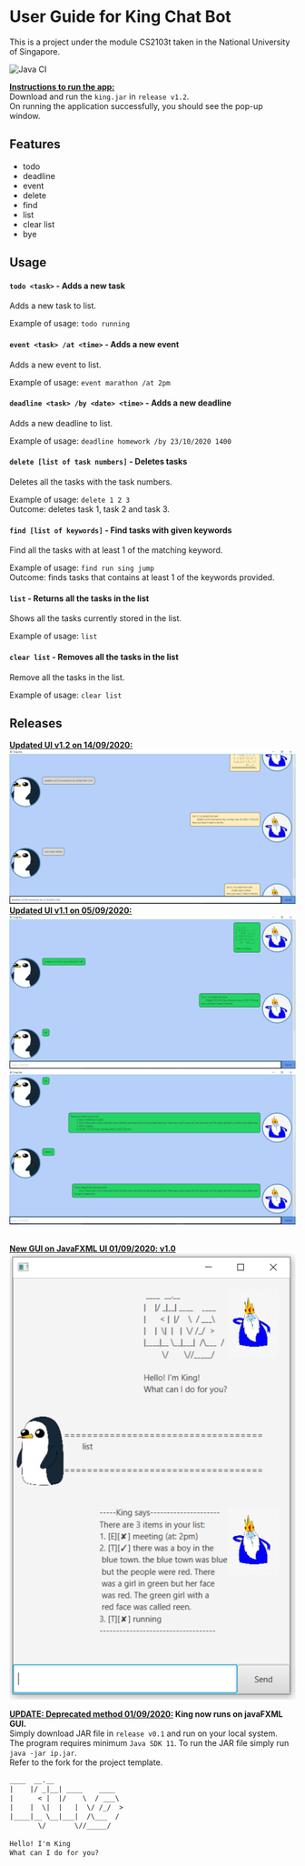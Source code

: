 # User Guide for King Chat Bot
This is a project under the module CS2103t taken in the National University of Singapore.  


<img>![Java CI](https://github.com/todoge/ip/workflows/Java%20CI/badge.svg)</img>

<strong><u>Instructions to run the app:</u></strong>  
Download and run the `king.jar` in `release v1.2`.\
On running the application successfully, you should see the pop-up window.  
## Features 
<ul>
    <li>todo</li>
    <li>deadline</li>
    <li>event</li>
    <li>delete</li>
    <li>find</li>
    <li>list</li>
    <li>clear list</li>
    <li>bye</li>
</ul>

## Usage
#### `todo <task>` - Adds a new task 
Adds a new task to list.  

Example of usage: 
`todo running`


#### `event <task> /at <time>` - Adds a new event
Adds a new event to list.  

Example of usage: 
`event marathon /at 2pm`

#### `deadline <task> /by <date> <time>` - Adds a new deadline
Adds a new deadline to list.  

Example of usage: 
`deadline homework /by 23/10/2020 1400`

#### `delete [list of task numbers]` - Deletes tasks
Deletes all the tasks with the task numbers.  

Example of usage: 
`delete 1 2 3`  
Outcome: deletes task 1, task 2 and task 3.

#### `find [list of keywords]` - Find tasks with given keywords
Find all the tasks with at least 1 of the matching keyword.  

Example of usage: 
`find run sing jump`  
Outcome: finds tasks that contains at least 1 of the keywords provided.

#### `list` - Returns all the tasks in the list
Shows all the tasks currently stored in the list.

Example of usage: 
`list`  

#### `clear list` - Removes all the tasks in the list
Remove all the tasks in the list.

Example of usage: 
`clear list`  
## Releases
<u><strong> Updated UI v1.2 on 14/09/2020: </strong></u>
![GUI v1.2](Ui.PNG)
<u><strong> Updated UI v1.1 on 05/09/2020: </strong></u>
![GUI v1.1](../data/images/ui%20v1.1.PNG)
![GUI v1.1](../data/images/ui%20v1.1_2%20PNG.PNG)


<br><u><strong>New GUI on JavaFXML UI 01/09/2020: v1.0</strong></u>\
![GUI v0.1](../data/images/king_gui_v0.1.PNG)


<strong><u>UPDATE: Deprecated method 01/09/2020:</u> King now runs on javaFXML GUI.</strong>\
Simply download JAR file in `release v0.1` and run on your local system.\
The program requires minimum `Java SDK 11`. To run the JAR file simply run `java -jar ip.jar`. \
Refer to the fork for the project template.

   ```
   ____  __.__
  |    |/ _|__| ____    ____
  |      < |  |/    \  / ___\
  |    |  \|  |   |  \/ /_/  >
  |____|__ \__|___|  /\___  /
          \/       \//_____/
  
  Hello! I'm King
  What can I do for you?
   ```